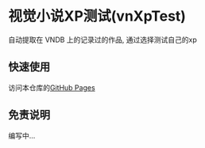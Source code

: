 # 视觉小说XP测试(vnXpTest)
自动提取在 VNDB 上的记录过的作品, 通过选择测试自己的xp

## 快速使用
访问本仓库的[GitHub Pages](https://xdragonworks.github.io/vnXpTest/) <br>

## 免责说明
编写中...